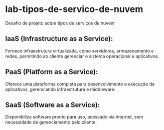 # lab-tipos-de-servico-de-nuvem
Desafio de projeto sobre tipos de serviços de nuvem

## IaaS (Infrastructure as a Service):
Fornece infraestrutura virtualizada, como servidores, armazenamento e redes, permitindo ao cliente gerenciar o sistema operacional e aplicativos.

## PaaS (Platform as a Service):
Oferece uma plataforma completa para desenvolvimento e execução de aplicativos, gerenciando infraestrutura e middleware.

## SaaS (Software as a Service):
Disponibiliza software pronto para uso, acessado via internet, sem necessidade de gerenciamento pelo cliente.
